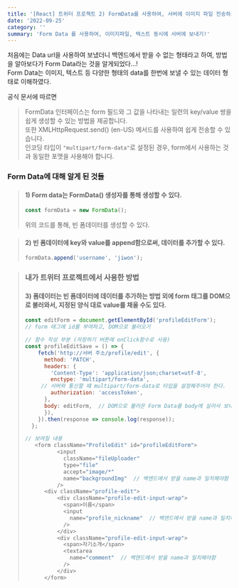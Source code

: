 ```yaml
---
title: '[React] 트위터 프로젝트 2) FormData를 사용하여, 서버에 이미지 파일 전송하기'
date: '2022-09-25'
category: ''
summary: 'Form Data 를 사용하여, 이미지파일, 텍스트 동시에 서버에 보내기!'
---
```


처음에는 Data url을 사용하여 보냈더니 백엔드에서 받을 수 없는 형태라고 하여, 방법을 알아보다가 Form Data라는 것을 알게되었다...!  
Form Data는 이미지, 텍스트 등 다양한 형태의 data를 한번에 보낼 수 있는 데이터 형태로 이해하였다.

공식 문서에 따르면

> FormData 인터페이스는 form 필드와 그 값을 나타내는 일련의 key/value 쌍을 쉽게 생성할 수 있는 방법을 제공합니다.  
> 또한 XMLHttpRequest.send() (en-US) 메서드를 사용하여 쉽게 전송할 수 있습니다.  
> 인코딩 타입이 `"multipart/form-data"`로 설정된 경우, form에서 사용하는 것과 동일한 포맷을 사용해야 합니다.

### Form Data에 대해 알게 된 것들

> #### 1) Form data는 FormData() 생성자를 통해 생성할 수 있다.
>
> ```js
> const formData = new FormData();
> ```
>
> 위의 코드를 통해, 빈 폼데이터를 생성할 수 있다.

> #### 2) 빈 폼데이터에 key와 value를 append함으로써, 데이터를 추가할 수 있다.
>
> ```js
> formData.append('username', 'jiwon');
> ```

> ### 내가 트위터 프로젝트에서 사용한 방법
>
> #### 3) 폼데이터는 빈 폼데이터에 데이터를 추가하는 방법 외에 form 태그를 DOM으로 불러와서, 지정된 양식 대로 value를 채울 수도 있다.
>
> ```js
> const editForm = document.getElementById('profileEditForm');
> // form 태그에 id를 부여하고, DOM으로 불러오기
>
> // 함수 작성 부분 (저장하기 버튼에 onClick함수로 사용)
> const profileEditSave = () => {
>     fetch('http://서버 주소/profile/edit', {
>       method: 'PATCH',
>       headers: {
>         'Content-Type': 'application/json;charset=utf-8',
>         enctype: 'multipart/form-data',
>      // 서버와 통신할 떄 multipart/form-data로 타입을 설정해주어야 한다.
>         authorization: 'accessToken',
>       },
>       body: editForm,  // DOM으로 불러온 Form Data를 body에 실어서 보내주기
>       }),
>     }).then(response => console.log(response));
>   };
>
> // 보여질 내용
>    <form className="ProfileEdit" id="profileEditForm">
>           <input
>             className="fileUploader"
>             type="file"
>             accept="image/*"
>             name="backgroundImg"  // 백엔드에서 받을 name과 일치해야함
>           />
>  		<div className="profile-edit">
>           <div className="profile-edit-input-wrap">
>             <span>이름</span>
>             <input
>               name="profile_nickname"  // 백엔드에서 받을 name과 일치해야함
>             />
>           </div>
>           <div className="profile-edit-input-wrap">
>             <span>자기소개</span>
>             <textarea
>               name="comment"  // 백엔드에서 받을 name과 일치해야함
>             />
>           </div>
>       </form>
> ```
